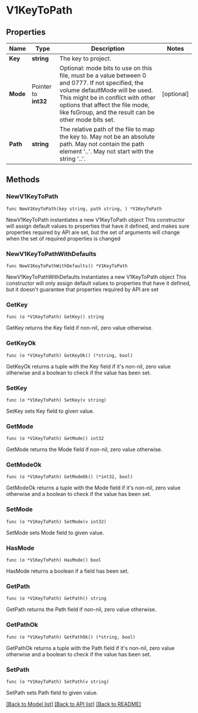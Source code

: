 # V1KeyToPath

## Properties

Name | Type | Description | Notes
------------ | ------------- | ------------- | -------------
**Key** | **string** | The key to project. | 
**Mode** | Pointer to **int32** | Optional: mode bits to use on this file, must be a value between 0 and 0777. If not specified, the volume defaultMode will be used. This might be in conflict with other options that affect the file mode, like fsGroup, and the result can be other mode bits set. | [optional] 
**Path** | **string** | The relative path of the file to map the key to. May not be an absolute path. May not contain the path element &#39;..&#39;. May not start with the string &#39;..&#39;. | 

## Methods

### NewV1KeyToPath

`func NewV1KeyToPath(key string, path string, ) *V1KeyToPath`

NewV1KeyToPath instantiates a new V1KeyToPath object
This constructor will assign default values to properties that have it defined,
and makes sure properties required by API are set, but the set of arguments
will change when the set of required properties is changed

### NewV1KeyToPathWithDefaults

`func NewV1KeyToPathWithDefaults() *V1KeyToPath`

NewV1KeyToPathWithDefaults instantiates a new V1KeyToPath object
This constructor will only assign default values to properties that have it defined,
but it doesn't guarantee that properties required by API are set

### GetKey

`func (o *V1KeyToPath) GetKey() string`

GetKey returns the Key field if non-nil, zero value otherwise.

### GetKeyOk

`func (o *V1KeyToPath) GetKeyOk() (*string, bool)`

GetKeyOk returns a tuple with the Key field if it's non-nil, zero value otherwise
and a boolean to check if the value has been set.

### SetKey

`func (o *V1KeyToPath) SetKey(v string)`

SetKey sets Key field to given value.


### GetMode

`func (o *V1KeyToPath) GetMode() int32`

GetMode returns the Mode field if non-nil, zero value otherwise.

### GetModeOk

`func (o *V1KeyToPath) GetModeOk() (*int32, bool)`

GetModeOk returns a tuple with the Mode field if it's non-nil, zero value otherwise
and a boolean to check if the value has been set.

### SetMode

`func (o *V1KeyToPath) SetMode(v int32)`

SetMode sets Mode field to given value.

### HasMode

`func (o *V1KeyToPath) HasMode() bool`

HasMode returns a boolean if a field has been set.

### GetPath

`func (o *V1KeyToPath) GetPath() string`

GetPath returns the Path field if non-nil, zero value otherwise.

### GetPathOk

`func (o *V1KeyToPath) GetPathOk() (*string, bool)`

GetPathOk returns a tuple with the Path field if it's non-nil, zero value otherwise
and a boolean to check if the value has been set.

### SetPath

`func (o *V1KeyToPath) SetPath(v string)`

SetPath sets Path field to given value.



[[Back to Model list]](../README.md#documentation-for-models) [[Back to API list]](../README.md#documentation-for-api-endpoints) [[Back to README]](../README.md)



